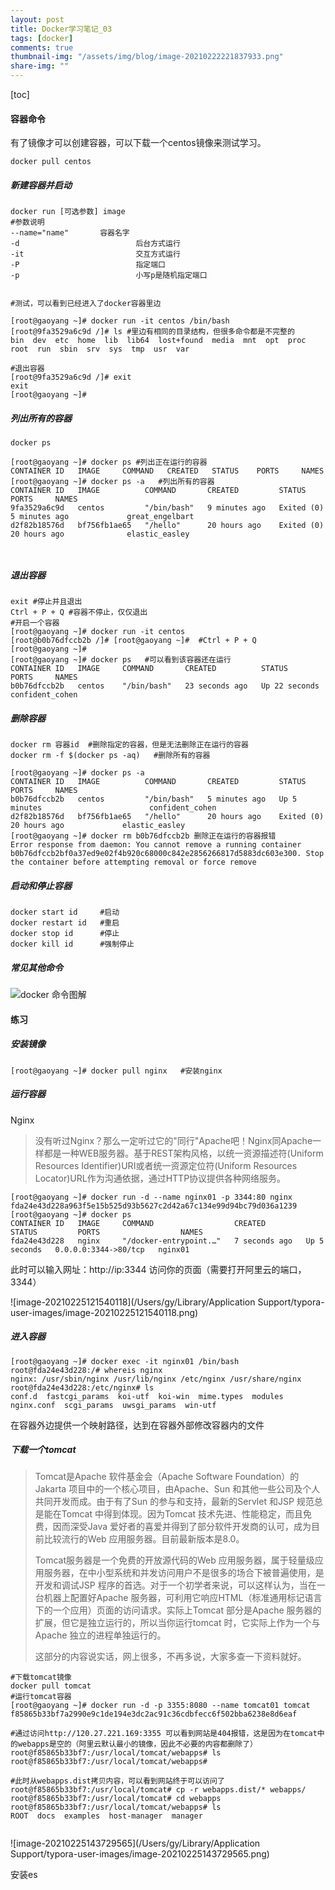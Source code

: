 ```yaml
---
layout: post
title: Docker学习笔记_03
tags: [docker]
comments: true
thumbnail-img: "/assets/img/blog/image-20210222221837933.png"
share-img: ""
---
```


[toc]





#### 容器命令

有了镜像才可以创建容器，可以下载一个centos镜像来测试学习。

```shell
docker pull centos
```

##### 新建容器并启动

```shell
docker run [可选参数] image
#参数说明
--name="name"		容器名字
-d 							后台方式运行
-it							交互方式运行
-P 							指定端口
-p							小写p是随机指定端口


#测试，可以看到已经进入了docker容器里边

[root@gaoyang ~]# docker run -it centos /bin/bash
[root@9fa3529a6c9d /]# ls #里边有相同的目录结构，但很多命令都是不完整的
bin  dev  etc  home  lib  lib64  lost+found  media  mnt  opt  proc  root  run  sbin  srv  sys  tmp  usr  var

#退出容器
[root@9fa3529a6c9d /]# exit
exit
[root@gaoyang ~]#

```

##### 列出所有的容器



```shell
docker ps 

[root@gaoyang ~]# docker ps #列出正在运行的容器
CONTAINER ID   IMAGE     COMMAND   CREATED   STATUS    PORTS     NAMES
[root@gaoyang ~]# docker ps -a   #列出所有的容器
CONTAINER ID   IMAGE          COMMAND       CREATED         STATUS                     PORTS     NAMES
9fa3529a6c9d   centos         "/bin/bash"   9 minutes ago   Exited (0) 5 minutes ago             great_engelbart
d2f82b18576d   bf756fb1ae65   "/hello"      20 hours ago    Exited (0) 20 hours ago              elastic_easley



```



##### 退出容器

```shell
exit #停止并且退出
Ctrl + P + Q #容器不停止，仅仅退出
#开启一个容器
[root@gaoyang ~]# docker run -it centos
[root@b0b76dfccb2b /]# [root@gaoyang ~]#  #Ctrl + P + Q
[root@gaoyang ~]# 
[root@gaoyang ~]# docker ps   #可以看到该容器还在运行
CONTAINER ID   IMAGE     COMMAND       CREATED          STATUS          PORTS     NAMES
b0b76dfccb2b   centos    "/bin/bash"   23 seconds ago   Up 22 seconds             confident_cohen

```



##### 删除容器

```shell
docker rm 容器id  #删除指定的容器，但是无法删除正在运行的容器
docker rm -f $(docker ps -aq)   #删除所有的容器

[root@gaoyang ~]# docker ps -a 
CONTAINER ID   IMAGE          COMMAND       CREATED         STATUS                    PORTS     NAMES
b0b76dfccb2b   centos         "/bin/bash"   5 minutes ago   Up 5 minutes                        confident_cohen
d2f82b18576d   bf756fb1ae65   "/hello"      20 hours ago    Exited (0) 20 hours ago             elastic_easley
[root@gaoyang ~]# docker rm b0b76dfccb2b 删除正在运行的容器报错
Error response from daemon: You cannot remove a running container b0b76dfccb2bf0a37ed9e02f4b920c68000c842e2856266817d5883dc603e300. Stop the container before attempting removal or force remove
```



##### 启动和停止容器

```shell
docker start id		#启动
docker restart id	#重启
docker stop id		#停止
docker kill id		#强制停止
```





##### 常见其他命令

![docker 命令图解](https://timgsa.baidu.com/timg?image&quality=80&size=b9999_10000&sec=1599134154437&di=651f191d947b58f4b33a24944204a500&imgtype=0&src=http%3A%2F%2Fimg2018.cnblogs.com%2Fblog%2F737565%2F201810%2F737565-20181016222632248-308675921.png)

#### 练习

##### 安装镜像

```shell
[root@gaoyang ~]# docker pull nginx   #安装nginx
```

##### 运行容器

Nginx

> 没有听过Nginx？那么一定听过它的"同行"Apache吧！Nginx同Apache一样都是一种WEB服务器。基于REST架构风格，以统一资源描述符(Uniform Resources Identifier)URI或者统一资源定位符(Uniform Resources Locator)URL作为沟通依据，通过HTTP协议提供各种网络服务。

```shell
[root@gaoyang ~]# docker run -d --name nginx01 -p 3344:80 nginx
fda24e43d228a963f5e15b525d93b5627c2d42a67c134e99d94bc79d036a1239
[root@gaoyang ~]# docker ps
CONTAINER ID   IMAGE     COMMAND                  CREATED         STATUS         PORTS                  NAMES
fda24e43d228   nginx     "/docker-entrypoint.…"   7 seconds ago   Up 5 seconds   0.0.0.0:3344->80/tcp   nginx01
```



此时可以输入网址：http://ip:3344 访问你的页面（需要打开阿里云的端口，3344）

![image-20210225121540118](/Users/gy/Library/Application Support/typora-user-images/image-20210225121540118.png)

##### 进入容器

```shell
[root@gaoyang ~]# docker exec -it nginx01 /bin/bash
root@fda24e43d228:/# whereis nginx
nginx: /usr/sbin/nginx /usr/lib/nginx /etc/nginx /usr/share/nginx
root@fda24e43d228:/etc/nginx# ls
conf.d	fastcgi_params	koi-utf  koi-win  mime.types  modules  nginx.conf  scgi_params	uwsgi_params  win-utf

```



在容器外边提供一个映射路径，达到在容器外部修改容器内的文件



##### 下载一个tomcat

>Tomcat是Apache 软件基金会（Apache Software Foundation）的Jakarta 项目中的一个核心项目，由Apache、Sun 和其他一些公司及个人共同开发而成。由于有了Sun 的参与和支持，最新的Servlet 和JSP 规范总是能在Tomcat 中得到体现。因为Tomcat 技术先进、性能稳定，而且免费，因而深受Java 爱好者的喜爱并得到了部分软件开发商的认可，成为目前比较流行的Web 应用服务器。目前最新版本是8.0。
>
>Tomcat服务器是一个免费的开放源代码的Web 应用服务器，属于轻量级应用服务器，在中小型系统和并发访问用户不是很多的场合下被普遍使用，是开发和调试JSP 程序的首选。对于一个初学者来说，可以这样认为，当在一台机器上配置好Apache 服务器，可利用它响应HTML（标准通用标记语言下的一个应用）页面的访问请求。实际上Tomcat 部分是Apache 服务器的扩展，但它是独立运行的，所以当你运行tomcat 时，它实际上作为一个与Apache 独立的进程单独运行的。
>
>这部分的内容说实话，网上很多，不再多说，大家多查一下资料就好。

```shell
#下载tomcat镜像
docker pull tomcat
#运行tomcat容器
[root@gaoyang ~]# docker run -d -p 3355:8080 --name tomcat01 tomcat 
f85865b33bf7a2990e9c1de194e3dc2ac91c36cdbfecc6f502bba6238e8d6eaf

#通过访问http://120.27.221.169:3355 可以看到网站是404报错，这是因为在tomcat中的webapps是空的（阿里云默认最小的镜像，因此不必要的内容都删除了）
root@f85865b33bf7:/usr/local/tomcat/webapps# ls
root@f85865b33bf7:/usr/local/tomcat/webapps# 

#此时从webapps.dist拷贝内容，可以看到网站终于可以访问了
root@f85865b33bf7:/usr/local/tomcat# cp -r webapps.dist/* webapps/
root@f85865b33bf7:/usr/local/tomcat# cd webapps
root@f85865b33bf7:/usr/local/tomcat/webapps# ls
ROOT  docs  examples  host-manager  manager


```

![image-20210225143729565](/Users/gy/Library/Application Support/typora-user-images/image-20210225143729565.png)



安装es


